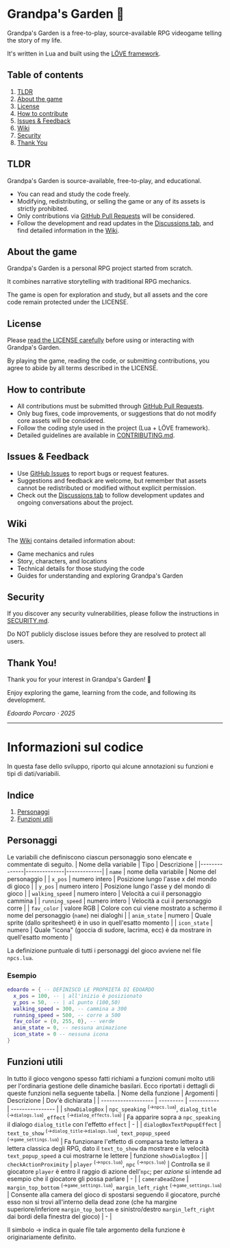 # Grandpa's Garden 🌱

Grandpa's Garden is a free-to-play, source-available RPG videogame telling the story of my life. 

It's written in Lua and built using the [LÖVE framework](https://love2d.org/).

## Table of contents
1. [TLDR](#tldr)
2. [About the game](#about-the-game)
3. [License](#license)
4. [How to contribute](#how-to-contribute)
5. [Issues & Feedback](#issues--feedback)
6. [Wiki](#wiki)
7. [Security](#security)
8. [Thank You](#thank-you)

## TLDR

Grandpa's Garden is source-available, free-to-play, and educational.

- You can read and study the code freely.
- Modifying, redistributing, or selling the game or any of its assets is strictly prohibited.
- Only contributions via [GitHub Pull Requests](https://github.com/EdoardoPorcaro/GrandpasGarden/pulls) will be considered.
- Follow the development and read updates in the [Discussions tab](https://github.com/EdoardoPorcaro/GrandpasGarden/discussions), and find detailed information in the [Wiki](https://github.com/EdoardoPorcaro/GrandpasGarden/wiki).

## About the game

Grandpa's Garden is a personal RPG project started from scratch.  

It combines narrative storytelling with traditional RPG mechanics.  

The game is open for exploration and study, but all assets and the core code remain protected under the LICENSE.

## License

Please [read the LICENSE carefully](./LICENSE.md) before using or interacting with Grandpa's Garden.

By playing the game, reading the code, or submitting contributions, you agree to abide by all terms described in the LICENSE.

## How to contribute

- All contributions must be submitted through [GitHub Pull Requests](https://github.com/EdoardoPorcaro/GrandpasGarden/pulls).
- Only bug fixes, code improvements, or suggestions that do not modify core assets will be considered.
- Follow the coding style used in the project (Lua + LÖVE framework).
- Detailed guidelines are available in [CONTRIBUTING.md](./CONTRIBUTING.md).

## Issues & Feedback

- Use [GitHub Issues](https://github.com/EdoardoPorcaro/GrandpasGarden/issues) to report bugs or request features.  
- Suggestions and feedback are welcome, but remember that assets cannot be redistributed or modified without explicit permission.  
- Check out the [Discussions tab](https://github.com/EdoardoPorcaro/GrandpasGarden/discussions) to follow development updates and ongoing conversations about the project.


## Wiki

The [Wiki](https://github.com/EdoardoPorcaro/GrandpasGarden/wiki) contains detailed information about:
- Game mechanics and rules
- Story, characters, and locations
- Technical details for those studying the code
- Guides for understanding and exploring Grandpa's Garden

## Security

If you discover any security vulnerabilities, please follow the instructions in [SECURITY.md](./SECURITY.md).

Do NOT publicly disclose issues before they are resolved to protect all users.  

## Thank You!

Thank you for your interest in Grandpa's Garden! 🌱

Enjoy exploring the game, learning from the code, and following its development.

*Edoardo Porcaro ⋅ 2025*

---

# Informazioni sul codice
In questa fase dello sviluppo, riporto qui alcune annotazioni su funzioni e tipi di dati/variabili.

## Indice
1. [Personaggi](#personaggi)
2. [Funzioni utili](#funzioni-utili)

## Personaggi
Le variabili che definiscono ciascun personaggio sono elencate e commentate di seguito.
| Nome della variabile | Tipo | Descrizione |
|--------------|--------------|-------------|
| `name`       | nome della variabile | Nome del personaggio |
| `x_pos`      | numero intero | Posizione lungo l'asse x del mondo di gioco |
| `y_pos`      | numero intero | Posizione lungo l'asse y del mondo di gioco |
| `walking_speed` | numero intero | Velocità a cui il personaggio cammina |
| `running_speed` | numero intero | Velocità a cui il personaggio corre |
| `fav_color`  | valore RGB | Colore con cui viene mostrato a schermo il nome del personaggio (`name`) nei dialoghi |
| `anim_state` | numero | Quale sprite (dallo spritesheet) è in uso in quell'esatto momento |
| `icon_state` | numero | Quale "icona" (goccia di sudore, lacrima, ecc) è da mostrare in quell'esatto momento |

La definizione puntuale di tutti i personaggi del gioco avviene nel file `npcs.lua`.

### Esempio
```lua
edoardo = { -- DEFINISCO LE PROPRIETÀ DI EDOARDO
  x_pos = 100, -- | all'inizio è posizionato
  y_pos = 50,  -- | al punto (100,50)
  walking_speed = 300, -- cammina a 300
  running_speed = 500, -- corre a 500
  fav_color = {0, 255, 0}, -- verde
  anim_state = 0, -- nessuna animazione
  icon_state = 0 -- nessuna icona
}
```

## Funzioni utili
In tutto il gioco vengono spesso fatti richiami a funzioni comuni molto utili per l'ordinaria gestione delle dinamiche basilari. Ecco riportati i dettagli di queste funzioni nella seguente tabella.
| Nome della funzione | Argomenti | Descrizione | Dov'è dichiarata |
| ------------------- | --------- | ----------- | ---------------- |
| `showDialogBox` | `npc_speaking` <sup>(→<code>npcs.lua</code>)</sup>, `dialog_title` <sup>(→<code>dialogs.lua</code>)</sup>, `effect` <sup>(→<code>dialog_effects.lua</code>)</sup> | Fa apparire sopra a `npc_speaking` il dialogo `dialog_title` con l'effetto `effect` | - |
| `dialogBoxTextPopupEffect` | `text_to_show` <sup>(→<code>dialog_title</code>→<code>dialogs.lua</code>)</sup>, `text_popup_speed` <sup>(→<code>game_settings.lua</code>)</sup> | Fa funzionare l'effetto di comparsa testo lettera a lettera classica degli RPG, dato il `text_to_show` da mostrare e la velocità `text_popup_speed` a cui mostrarne le lettere | funzione `showDialogBox` |
| `checkActionProximity` | `player` <sup>(→<code>npcs.lua</code>)</sup>, `npc` <sup>(→<code>npcs.lua</code>)</sup> | Controlla se il giocatore `player` è entro il raggio di azione dell'`npc`; per *azione* si intende ad esempio che il giocatore gli possa parlare | - |
| `cameraDeadZone` | `margin_top_bottom` <sup>(→<code>game_settings.lua</code>)</sup>, `margin_left_right` <sup>(→<code>game_settings.lua</code>)</sup> | Consente alla camera del gioco di spostarsi seguendo il giocatore, purché esso non si trovi all'interno della dead zone (che ha margine superiore/inferiore `margin_top_bottom` e sinistro/destro `margin_left_right` dai bordi della finestra del gioco) | - |

Il simbolo → indica in quale file tale argomento della funzione è originariamente definito.

